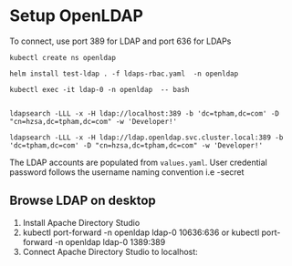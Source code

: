 # Setup OpenLDAP

To connect, use port 389 for LDAP and port 636 for LDAPs

```
kubectl create ns openldap

helm install test-ldap . -f ldaps-rbac.yaml  -n openldap 

kubectl exec -it ldap-0 -n openldap  -- bash   


ldapsearch -LLL -x -H ldap://localhost:389 -b 'dc=tpham,dc=com' -D "cn=hzsa,dc=tpham,dc=com" -w 'Developer!'

ldapsearch -LLL -x -H ldap://ldap.openldap.svc.cluster.local:389 -b 'dc=tpham,dc=com' -D "cn=hzsa,dc=tpham,dc=com" -w 'Developer!'

```

The LDAP accounts are populated from `values.yaml`. User credential password follows the username naming convention i.e <username>-secret

## Browse LDAP on desktop

1. Install Apache Directory Studio
2. kubectl port-forward -n openldap  ldap-0 10636:636
or kubectl port-forward -n openldap  ldap-0 1389:389
3. Connect Apache Directory Studio to localhost:<port>